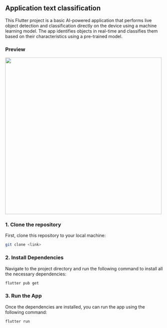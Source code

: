 ## Application text classification

This Flutter project is a basic AI-powered application that performs live object detection and classification directly on the device using a machine learning model. The app identifies objects in real-time and classifies them based on their characteristics using a pre-trained model.

### Preview

<img src="demo.gif" height="500"/>

### 1. Clone the repository

First, clone this repository to your local machine:

```bash
git clone <link>
```

### 2. Install Dependencies

Navigate to the project directory and run the following command to install all the necessary dependencies:

```bash
flutter pub get
```

### 3. Run the App

Once the dependencies are installed, you can run the app using the following command:

```bash
flutter run
```